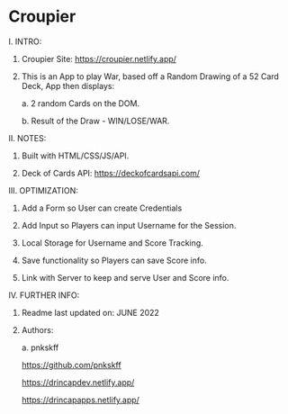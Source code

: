 # Croupier

I. INTRO:

  1. Croupier Site: https://croupier.netlify.app/

  2. This is an App to play War, based off a Random Drawing of a 52 Card Deck, App then displays:
  
     a. 2 random Cards on the DOM.
     
     b. Result of the Draw - WIN/LOSE/WAR. 

II. NOTES:

  1. Built with HTML/CSS/JS/API.
  
  2. Deck of Cards API: https://deckofcardsapi.com/

III. OPTIMIZATION:

  1. Add a Form so User can create Credentials
  
  2. Add Input so Players can input Username for the Session.
  
  3. Local Storage for Username and Score Tracking.
  
  4. Save functionality so Players can save Score info.
  
  5. Link with Server to keep and serve User and Score info.

IV. FURTHER INFO:

  1. Readme last updated on: JUNE 2022

  2. Authors:

     a. pnkskff
     
     https://github.com/pnkskff
     
     https://drincapdev.netlify.app/
     
     https://drincapapps.netlify.app/

